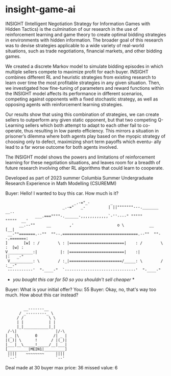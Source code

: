 # insight-game-ai



INSIGHT (Intelligent Negotiation Strategy for Information Games
with Hidden Tactics) is the culmination of our research in the use of
reinforcement learning and game theory to create optimal bidding strategies in environments with hidden information.
The broader goal of this research was to devise strategies applicable to a wide variety of real-world
situations, such as trade negotiations, financial markets, and other bidding games.

We created a discrete Markov model to simulate bidding
episodes in which multiple sellers compete to maximize profit for each
buyer. INSIGHT combines different RL and heuristic strategies from existing research to learn over time the most profitable strategies in any
given situation. Then, we investigated how fine-tuning of parameters and
reward functions within the INSIGHT model affects its performance in
different scenarios, competing against opponents with a fixed stochastic
strategy, as well as opposing agents with reinforcement learning strategies.

Our results show that using this combination of strategies, we can create
sellers to outperform any given static opponent, but that two competing
Q-Learning sellers which both attempt to adapt to each other fail to co-
operate, thus resulting in low pareto efficiency. This mirrors a situation in
prisoner’s dilemma where both agents play based on the myopic strategy
of choosing only to defect, maximizing short term payoffs which eventu-
ally lead to a far worse outcome for both agents involved.

The INSIGHT model shows the powers and limitations of reinforcement learning for these
negotiation situations, and leaves room for a breadth of future research
involving other RL algorithms that could learn to cooperate.

Developed as part of 2023 summer Columbia Summer Undergraduate Research Experience in Math Modelling (CSUREMM)


Buyer: Hello! I wanted to buy this car. How much is it?
```
                              _.-="_-         _
                         _.-="   _-          | ||"""""""---._______     __..
             ___.===""""-.______-,,,,,,,,,,,,`-''----" """""       """""  __'
      __.--""     __        ,'                   o \           __        [__|
 __-""=======.--""  ""--.=================================.--""  ""--.=======:
]       [w] : /        \ : |========================|    : /        \ :  [w] :
V___________:|          |: |========================|    :|          |:   _-"
 V__________: \        / :_|=======================/_____: \        / :__-"
 -----------'  "-____-"  `-------------------------------'  "-____-"
```
* *you bought this car for 50 so you shouldn't sell cheaper* *

Buyer: What is your initial offer?
You: 55
Buyer: Okay, no, that's way too much. How about this car instead?
```

        __-------__
      / _---------_ \
     / /           \ \
     | |           | |
     |_|___________|_|
 /-\|                 |/-\
| _ |\       0       /| _ |
|(_)| \      !      / |(_)|
|___|__\_____!_____/__|___|
[_________|MEIN1|_________]
 ||||    ~~~~~~~~     ||||
 `--'                 `--'
```
Deal made at 30
buyer max price: 36
missed value: 6